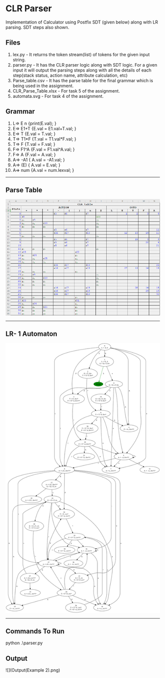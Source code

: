 # CLR Parser

Implementation of  Calculator using Postfix SDT (given below) along with LR parsing. SDT steps also shown.



## Files

1. lex.py - It returns the token stream(list) of tokens for the given
   input string.
2.  parser.py - It has the CLR parser logic along with SDT logic. For a given
   input it will output the parsing steps along with all the details of each
   step(stack status, action name, attribute calculation, etc)
3.  Parse_table.csv - It has the parse table for the final grammar which is
   being used in the assignment.
4.  CLR_Parse_Table.xlsx - For task 5 of the assignment.
5.  automata.svg - For task 4 of the assignment.



## <b> Grammar </b>

1. L⇒ E n 					 {print(E.val); }
2. E⇒ E1+T 				  {E.val = E1.val+T.val; }
3. E⇒ T 						{E.val = T.val; }
4. T⇒ T1\*F 				  {T.val = T1.val*F.val; }
5. T⇒ F 						{T.val = F.val; }
6. F⇒ F1^A 				 {F.val = F1.val^A.val; }
7. F⇒ A 						{F.val = A.val; }
8. A⇒ -A1 					{ A.val = -A1.val; }
9. A⇒ (E) 					  { A.val = E.val; }
10. A⇒ num 				  {A.val = num.lexval; }



---

## <b> Parse Table</b>

![](img/pt.png)

---



## <b> LR- 1 Automaton </b>

![](automata.svg)

---



## Commands To Run

python .\parser.py



## Output

![](Output(Example 2).png)

